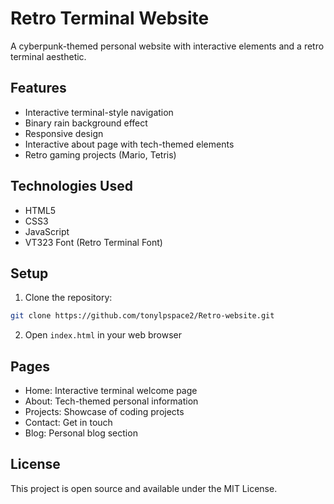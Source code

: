 # Retro Terminal Website

A cyberpunk-themed personal website with interactive elements and a retro terminal aesthetic.

## Features

- Interactive terminal-style navigation
- Binary rain background effect
- Responsive design
- Interactive about page with tech-themed elements
- Retro gaming projects (Mario, Tetris)

## Technologies Used

- HTML5
- CSS3
- JavaScript
- VT323 Font (Retro Terminal Font)

## Setup

1. Clone the repository:
```bash
git clone https://github.com/tonylpspace2/Retro-website.git
```

2. Open `index.html` in your web browser

## Pages

- Home: Interactive terminal welcome page
- About: Tech-themed personal information
- Projects: Showcase of coding projects
- Contact: Get in touch
- Blog: Personal blog section

## License

This project is open source and available under the MIT License. 